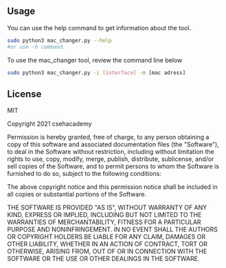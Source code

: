 ## Usage

You can use the help command to get information about the tool.

```sh
sudo python3 mac_changer.py --help 
#or use -h command.
```
To use the mac_changer tool, review the command line below

```sh
sudo python3 mac_changer.py -i [interface] -m [mac adress]
```

## License

MIT

Copyright 2021 csehacademy

Permission is hereby granted, free of charge, to any person obtaining a copy of this software and associated documentation files (the "Software"), to deal in the Software without restriction, including without limitation the rights to use, copy, modify, merge, publish, distribute, sublicense, and/or sell copies of the Software, and to permit persons to whom the Software is furnished to do so, subject to the following conditions:

The above copyright notice and this permission notice shall be included in all copies or substantial portions of the Software.

THE SOFTWARE IS PROVIDED "AS IS", WITHOUT WARRANTY OF ANY KIND, EXPRESS OR IMPLIED, INCLUDING BUT NOT LIMITED TO THE WARRANTIES OF MERCHANTABILITY, FITNESS FOR A PARTICULAR PURPOSE AND NONINFRINGEMENT. IN NO EVENT SHALL THE AUTHORS OR COPYRIGHT HOLDERS BE LIABLE FOR ANY CLAIM, DAMAGES OR OTHER LIABILITY, WHETHER IN AN ACTION OF CONTRACT, TORT OR OTHERWISE, ARISING FROM, OUT OF OR IN CONNECTION WITH THE SOFTWARE OR THE USE OR OTHER DEALINGS IN THE SOFTWARE.
